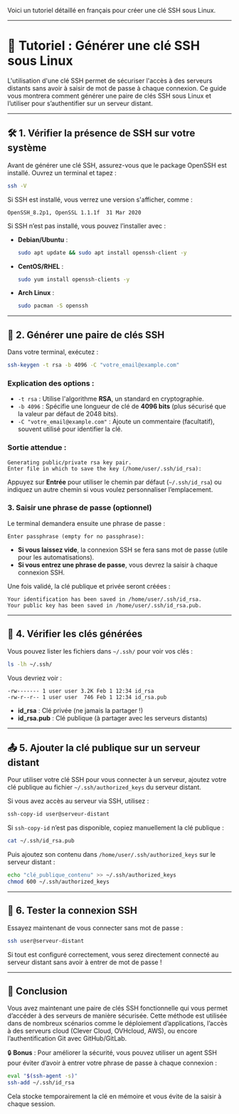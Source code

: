 Voici un tutoriel détaillé en français pour créer une clé SSH sous Linux.

---

# 📌 **Tutoriel : Générer une clé SSH sous Linux**

L'utilisation d'une clé SSH permet de sécuriser l'accès à des serveurs distants sans avoir à saisir de mot de passe à chaque connexion. Ce guide vous montrera comment générer une paire de clés SSH sous Linux et l’utiliser pour s’authentifier sur un serveur distant.

---

## 🛠 **1. Vérifier la présence de SSH sur votre système**
Avant de générer une clé SSH, assurez-vous que le package OpenSSH est installé. Ouvrez un terminal et tapez :

```bash
ssh -V
```

Si SSH est installé, vous verrez une version s'afficher, comme :

```
OpenSSH_8.2p1, OpenSSL 1.1.1f  31 Mar 2020
```

Si SSH n’est pas installé, vous pouvez l’installer avec :

- **Debian/Ubuntu** :
  ```bash
  sudo apt update && sudo apt install openssh-client -y
  ```
- **CentOS/RHEL** :
  ```bash
  sudo yum install openssh-clients -y
  ```
- **Arch Linux** :
  ```bash
  sudo pacman -S openssh
  ```

---

## 🔑 **2. Générer une paire de clés SSH**
Dans votre terminal, exécutez :

```bash
ssh-keygen -t rsa -b 4096 -C "votre_email@example.com"
```

### **Explication des options :**
- `-t rsa` : Utilise l'algorithme **RSA**, un standard en cryptographie.
- `-b 4096` : Spécifie une longueur de clé de **4096 bits** (plus sécurisé que la valeur par défaut de 2048 bits).
- `-C "votre_email@example.com"` : Ajoute un commentaire (facultatif), souvent utilisé pour identifier la clé.

### **Sortie attendue :**
```
Generating public/private rsa key pair.
Enter file in which to save the key (/home/user/.ssh/id_rsa):
```

Appuyez sur **Entrée** pour utiliser le chemin par défaut (`~/.ssh/id_rsa`) ou indiquez un autre chemin si vous voulez personnaliser l’emplacement.

### **3. Saisir une phrase de passe (optionnel)**
Le terminal demandera ensuite une phrase de passe :

```
Enter passphrase (empty for no passphrase):
```

- **Si vous laissez vide**, la connexion SSH se fera sans mot de passe (utile pour les automatisations).
- **Si vous entrez une phrase de passe**, vous devrez la saisir à chaque connexion SSH.

Une fois validé, la clé publique et privée seront créées :

```
Your identification has been saved in /home/user/.ssh/id_rsa.
Your public key has been saved in /home/user/.ssh/id_rsa.pub.
```

---

## 📂 **4. Vérifier les clés générées**
Vous pouvez lister les fichiers dans `~/.ssh/` pour voir vos clés :

```bash
ls -lh ~/.ssh/
```

Vous devriez voir :
```
-rw------- 1 user user 3.2K Feb 1 12:34 id_rsa
-rw-r--r-- 1 user user  746 Feb 1 12:34 id_rsa.pub
```

- **id_rsa** : Clé privée (ne jamais la partager !)
- **id_rsa.pub** : Clé publique (à partager avec les serveurs distants)

---

## 📤 **5. Ajouter la clé publique sur un serveur distant**
Pour utiliser votre clé SSH pour vous connecter à un serveur, ajoutez votre clé publique au fichier `~/.ssh/authorized_keys` du serveur distant.

Si vous avez accès au serveur via SSH, utilisez :

```bash
ssh-copy-id user@serveur-distant
```

Si `ssh-copy-id` n’est pas disponible, copiez manuellement la clé publique :

```bash
cat ~/.ssh/id_rsa.pub
```

Puis ajoutez son contenu dans `/home/user/.ssh/authorized_keys` sur le serveur distant :

```bash
echo "clé_publique_contenu" >> ~/.ssh/authorized_keys
chmod 600 ~/.ssh/authorized_keys
```

---

## 🔗 **6. Tester la connexion SSH**
Essayez maintenant de vous connecter sans mot de passe :

```bash
ssh user@serveur-distant
```

Si tout est configuré correctement, vous serez directement connecté au serveur distant sans avoir à entrer de mot de passe !

---

## 🎯 **Conclusion**
Vous avez maintenant une paire de clés SSH fonctionnelle qui vous permet d’accéder à des serveurs de manière sécurisée. Cette méthode est utilisée dans de nombreux scénarios comme le déploiement d’applications, l’accès à des serveurs cloud (Clever Cloud, OVHcloud, AWS), ou encore l’authentification Git avec GitHub/GitLab.

🔒 **Bonus** : Pour améliorer la sécurité, vous pouvez utiliser un agent SSH pour éviter d’avoir à entrer votre phrase de passe à chaque connexion :

```bash
eval "$(ssh-agent -s)"
ssh-add ~/.ssh/id_rsa
```

Cela stocke temporairement la clé en mémoire et vous évite de la saisir à chaque session.